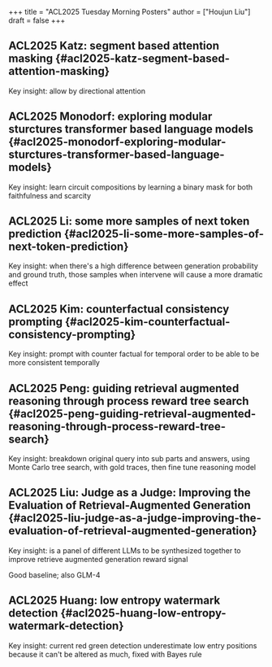 +++
title = "ACL2025 Tuesday Morning Posters"
author = ["Houjun Liu"]
draft = false
+++

## ACL2025 Katz: segment based attention masking {#acl2025-katz-segment-based-attention-masking}

Key insight: allow by directional attention


## ACL2025 Monodorf: exploring modular sturctures transformer based language models {#acl2025-monodorf-exploring-modular-sturctures-transformer-based-language-models}

Key insight: learn circuit compositions by learning a binary mask for both faithfulness and scarcity


## ACL2025 Li: some more samples of next token prediction {#acl2025-li-some-more-samples-of-next-token-prediction}

Key insight: when there's a high difference between generation probability and ground truth, those samples when intervene will cause a more dramatic effect


## ACL2025 Kim: counterfactual consistency prompting {#acl2025-kim-counterfactual-consistency-prompting}

Key insight: prompt with counter factual for temporal order to be able to be more consistent temporally


## ACL2025 Peng: guiding retrieval augmented reasoning through process reward tree search {#acl2025-peng-guiding-retrieval-augmented-reasoning-through-process-reward-tree-search}

Key insight: breakdown original query into sub parts and answers, using Monte Carlo tree search, with gold traces, then fine tune reasoning model


## ACL2025 Liu: Judge as a Judge: Improving the Evaluation of Retrieval-Augmented Generation {#acl2025-liu-judge-as-a-judge-improving-the-evaluation-of-retrieval-augmented-generation}

Key insight: is a panel of different LLMs to be synthesized together to improve retrieve augmented generation reward signal

Good baseline; also GLM-4


## ACL2025 Huang: low entropy watermark detection {#acl2025-huang-low-entropy-watermark-detection}

Key insight: current red green detection underestimate low entry positions because it can't be altered as much, fixed with Bayes rule
